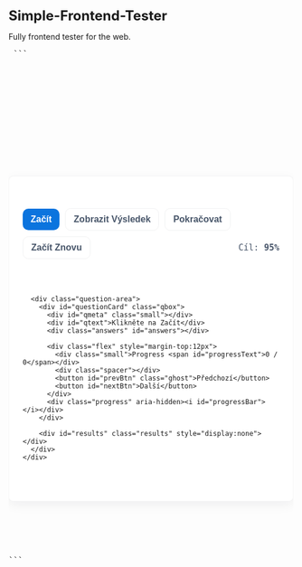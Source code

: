 # Simple-Frontend-Tester
Fully frontend tester for the web.
<pre> ```<!doctype html>
<html lang="en">

<head>
  <meta charset="utf-8" />
  <meta name="viewport" content="width=device-width,initial-scale=1" />
  <style>
    :root {
      --bg: #f3f4f6;
      --card: #ffffff;
      --muted: #475569;
      --accent: #0b74de;
      --ok: #16a34a;
      --bad: #dc2626;
      --text: #0f172a;
      --radius: 8px;
    }
/*
    html,
    body {
      height: 100%;
      margin: 0;
      font-family: system-ui, -apple-system, Segoe UI, Roboto, Helvetica, Arial;
      font-size: 18px;
      color: var(--text)
    }
    
    body {
      background: var(--bg);
      display: flex;
      align-items: center;
      justify-content: center;
      padding: 28px
    }*/

    .wrap {
      width: 100%;
      max-width: 960px
    }

    .card {
      background: var(--card);
      padding: 24px;
      border-radius: var(--radius);
      box-shadow: 0 6px 20px rgba(15, 23, 42, 0.06);
      border: 1px solid rgba(15, 23, 42, 0.04)
    }

    h1 {
      margin: 0 0 12px 0;
      font-size: 24px
    }

    .controls {
      display: flex;
      gap: 10px;
      flex-wrap: wrap;
      margin-bottom: 18px;
      align-items: center
    }

    button {
      background: var(--accent);
      color: #fff;
      padding: 10px 14px;
      border-radius: 10px;
      border: none;
      cursor: pointer;
      font-weight: 600;
      font-size: 16px
    }

    button.ghost {
      background: transparent;
      color: var(--muted);
      border: 1px solid rgba(15, 23, 42, 0.06)
    }

    .question-area {
      margin-top: 12px
    }

    .qbox {
      padding: 18px;
      border-radius: 10px;
      border: 1px solid rgba(15, 23, 42, 0.04)
    }

    #qtext {
      font-size: 20px;
      font-weight: 700;
      margin-top: 8px
    }

    .answers {
      margin-top: 14px;
      display: flex;
      flex-direction: column;
      gap: 12px
    }

    .answer {
      padding: 14px;
      border-radius: 10px;
      border: 1px solid rgba(15, 23, 42, 0.06);
      cursor: pointer;
      font-size: 17px;
      background: #fbfdff
    }

    .answer.selected {
      outline: 3px solid rgba(11, 116, 222, 0.12)
    }

    .progress {
      height: 16px;
      background: rgba(15, 23, 42, 0.04);
      border-radius: 999px;
      overflow: hidden;
      margin-top: 14px
    }

    .progress>i {
      display: block;
      height: 100%;
      background: var(--accent);
      width: 0%
    }

    .small {
      font-size: 15px;
      color: var(--muted)
    }

    .results {
      margin-top: 16px
    }

    .result-list {
      margin-top: 12px;
      max-height: 420px;
      overflow: auto;
      padding-right: 8px
    }

    .res-item {
      padding: 12px;
      border-radius: 10px;
      margin-bottom: 10px;
      background: #fff;
      border: 1px solid rgba(15, 23, 42, 0.04);
      display: flex;
      flex-direction: column
    }

    .res-item h4 {
      margin: 0 0 8px 0;
      font-size: 16px
    }

    .flex {
      display: flex;
      gap: 12px;
      align-items: center
    }

    .spacer {
      flex: 1
    }

    /* NEW: visual feedback styles */
    .res-item.correct {
      border-left: 6px solid var(--ok);
      background: linear-gradient(90deg, rgba(22, 163, 74, 0.04), transparent);
    }

    .res-item.incorrect {
      border-left: 6px solid var(--bad);
      background: linear-gradient(90deg, rgba(220, 38, 38, 0.03), transparent);
    }

    .answer-list {
      display: flex;
      flex-direction: column;
      gap: 6px;
      margin-top: 8px
    }

    .answer-chip {
      padding: 8px;
      border-radius: 8px;
      border: 1px solid rgba(15, 23, 42, 0.04);
      background: #fbfdff;
      font-size: 15px;
      display: inline-flex;
      gap: 8px;
      align-items: center
    }

    .answer-chip.muted {
      color: var(--muted);
      opacity: 0.9
    }

    .answer-chip.correct {
      background: rgba(16, 185, 129, 0.08);
      border-color: rgba(16, 185, 129, 0.16);
      font-weight: 600;
    }

    .answer-chip.correct::before {
      content: "✓";
      display: inline-block;
      margin-right: 6px;
      color: var(--ok);
      font-weight: 700
    }

    .answer-chip.wrong {
      color: var(--bad);
      text-decoration: line-through;
      border-color: rgba(220, 38, 38, 0.12)
    }

    .badge {
      display: inline-block;
      padding: 4px 8px;
      border-radius: 999px;
      font-size: 13px;
      font-weight: 700
    }

    .badge.ok {
      background: rgba(16, 185, 129, 0.12);
      color: var(--ok);
      border: 1px solid rgba(16, 185, 129, 0.12)
    }

    .badge.bad {
      background: rgba(220, 38, 38, 0.08);
      color: var(--bad);
      border: 1px solid rgba(220, 38, 38, 0.08)
    }

    .meta-row {
      display: flex;
      justify-content: space-between;
      align-items: center;
      gap: 12px
    }
  </style>
</head>

<body>
  <div class="wrap">
    <div class="card">
      <div class="controls">
        <button id="startBtn">Začít</button>
        <button id="stopBtn" class="ghost">Zobrazit Výsledek</button>
        <button id="resumeBtn" class="ghost">Pokračovat</button>
        <button id="restartBtn" class="ghost">Začít Znovu</button>
        <div class="spacer"></div>
        <div class="small">Cíl: <strong id="target">95%</strong></div>
      </div>

      <div class="question-area">
        <div id="questionCard" class="qbox">
          <div id="qmeta" class="small"></div>
          <div id="qtext">Klikněte na Začít</div>
          <div class="answers" id="answers"></div>

          <div class="flex" style="margin-top:12px">
            <div class="small">Progress <span id="progressText">0 / 0</span></div>
            <div class="spacer"></div>
            <button id="prevBtn" class="ghost">Předchozí</button>
            <button id="nextBtn">Další</button>
          </div>
          <div class="progress" aria-hidden><i id="progressBar"></i></div>
        </div>

        <div id="results" class="results" style="display:none"></div>
      </div>
    </div>
  </div>

  <script>
    // QUESTIONS: replace with your array: [ ["Q", correctIndex(0-based), ["A","B","C"] ], ... ]
    const QUESTIONS = [["test_question 1:",3,["A0","A1","A2","A3"]],["test_question 2:",0,["A0","A1","A2","A3"]]]
    let state = { order: [], answers: {}, pos: 0, started: false };
    const STORAGE_KEY = 'simple_mcq_test_v1';
    const TARGET = 95;

    function shuffle(array) { for (let i = array.length - 1; i > 0; i--) { const j = Math.floor(Math.random() * (i + 1));[array[i], array[j]] = [array[j], array[i]] } return array }

    const startBtn = document.getElementById('startBtn'), stopBtn = document.getElementById('stopBtn'), resumeBtn = document.getElementById('resumeBtn'), restartBtn = document.getElementById('restartBtn');
    const qtext = document.getElementById('qtext'), qmeta = document.getElementById('qmeta'), answersEl = document.getElementById('answers');
    const prevBtn = document.getElementById('prevBtn'), nextBtn = document.getElementById('nextBtn');
    const progressBar = document.getElementById('progressBar'), progressText = document.getElementById('progressText');
    const resultsEl = document.getElementById('results');

    function init() {
      const saved = localStorage.getItem(STORAGE_KEY);
      resumeBtn.style.display = saved ? 'inline-block' : 'none';
      updateProgressUI();
      renderQuestion();
    }

    function startTest(resume = false) {
      if (!resume) { state.order = shuffle(Array.from({ length: QUESTIONS.length }, (_, i) => i)); state.answers = {}; state.pos = 0; state.started = true }
      else { const s = localStorage.getItem(STORAGE_KEY); if (s) state = JSON.parse(s); else return }
      saveState(); renderQuestion(); resultsEl.style.display = 'none';
    }

    function renderQuestion() {
      const total = state.order.length || QUESTIONS.length; if (total === 0) { qmeta.textContent = ''; qtext.textContent = 'No questions'; answersEl.innerHTML = ''; return }
      const qidx = state.order[state.pos]; const q = QUESTIONS[qidx]; qmeta.textContent = `Question ${state.pos + 1} of ${total}`; qtext.textContent = q[0] || ''; answersEl.innerHTML = '';
      const chosen = state.answers[qidx];
      q[2].forEach((a, i) => {
        const div = document.createElement('div'); div.className = 'answer' + (chosen === i ? ' selected' : ''); div.tabIndex = 0; div.innerHTML = `${String.fromCharCode(65 + i)}. ${a}`;
        div.onclick = () => { state.answers[qidx] = i; saveState(); renderQuestion() };
        div.onkeydown = (e) => { if (e.key === 'Enter' || e.key === ' ') { state.answers[qidx] = i; saveState(); renderQuestion(); } };
        answersEl.appendChild(div);
      });
      updateProgressUI();
    }

    function nextQuestion() { if (state.pos < state.order.length - 1) state.pos++; saveState(); renderQuestion(); }
    function prevQuestion() { if (state.pos > 0) state.pos--; saveState(); renderQuestion(); }

    function computeAndShowResults() {
      const keys = Object.keys(state.answers).map(k => parseInt(k)); const answered = keys.length; if (answered === 0) return alert('No answers');
      let correct = 0; const report = keys.map(qidx => { const q = QUESTIONS[qidx]; const chosen = state.answers[qidx]; const ok = chosen === q[1]; if (ok) correct++; return { qidx, text: q[0], chosen, correctIndex: q[1], answers: q[2], ok } });
      const percent = Math.round((correct / answered) * 10000) / 100;
      resultsEl.style.display = 'block'; resultsEl.innerHTML = '';
      // Header summary
      resultsEl.innerHTML = `<div style="display:flex;justify-content:space-between;align-items:center"><div><strong>Results</strong><div class="small">Answered ${answered} of ${QUESTIONS.length}</div></div><div style="text-align:right"><div style="font-size:22px">${percent}%</div><div class="small">${correct} / ${answered}</div></div></div>`;
      const targetNote = document.createElement('div'); targetNote.className = 'small'; targetNote.style.marginTop = '8px'; targetNote.textContent = percent >= TARGET ? 'Target reached' : 'Target not reached'; resultsEl.appendChild(targetNote);

      // List each question with visual cues
      const list = document.createElement('div'); list.className = 'result-list';
      report.forEach(r => {
        const div = document.createElement('div');
        div.className = 'res-item ' + (r.ok ? 'correct' : 'incorrect');

        // top row: question title + badge
        const topRow = document.createElement('div');
        topRow.className = 'meta-row';
        const h = document.createElement('h4'); h.textContent = r.text;
        topRow.appendChild(h);

        const badge = document.createElement('div');
        badge.innerHTML = r.ok ? `<span class="badge ok">Correct</span>` : `<span class="badge bad">Wrong</span>`;
        topRow.appendChild(badge);
        div.appendChild(topRow);

        // detailed answers list
        const aList = document.createElement('div'); aList.className = 'answer-list';

        r.answers.forEach((ans, idx) => {
          const chip = document.createElement('div');
          // choose styling
          if (idx === r.correctIndex && idx === r.chosen) {
            // chosen and correct
            chip.className = 'answer-chip correct';
            chip.textContent = `${String.fromCharCode(65 + idx)}. ${ans}`;
          } else if (idx === r.correctIndex) {
            // correct (but not chosen)
            chip.className = 'answer-chip correct';
            chip.textContent = `${String.fromCharCode(65 + idx)}. ${ans}`;
          } else if (idx === r.chosen && idx !== r.correctIndex) {
            // chosen but wrong
            chip.className = 'answer-chip wrong';
            chip.textContent = `${String.fromCharCode(65 + idx)}. ${ans}`;
          } else {
            chip.className = 'answer-chip muted';
            chip.textContent = `${String.fromCharCode(65 + idx)}. ${ans}`;
          }
          aList.appendChild(chip);
        });

        // quick text summary for accessibility / clarity
        const summary = document.createElement('div'); summary.className = 'small';
        const userText = r.chosen !== undefined ? r.answers[r.chosen] : '-';
        const correctText = r.answers[r.correctIndex];
        summary.innerHTML = `Your answer: <strong>${userText}</strong> — Correct answer: <strong>${correctText}</strong>`;
        summary.style.marginTop = '8px';

        div.appendChild(aList);
        div.appendChild(summary);
        list.appendChild(div);
      });

      resultsEl.appendChild(list);
    }

    function updateProgressUI() { const total = state.order.length || QUESTIONS.length; const answered = Object.keys(state.answers).length; progressText.textContent = `${answered} / ${total}`; const pct = total ? Math.round((answered / total) * 100) : 0; progressBar.style.width = pct + '%'; }

    function saveState() { localStorage.setItem(STORAGE_KEY, JSON.stringify(state)); resumeBtn.style.display = 'inline-block'; updateProgressUI(); }
    function clearState() { localStorage.removeItem(STORAGE_KEY); state = { order: [], answers: {}, pos: 0, started: false }; init(); }

    startBtn.onclick = () => startTest(false); resumeBtn.onclick = () => startTest(true); stopBtn.onclick = () => computeAndShowResults(); restartBtn.onclick = () => clearState(); nextBtn.onclick = () => nextQuestion(); prevBtn.onclick = () => prevQuestion();

    document.addEventListener('keydown', (e) => { if (!state.started) return; if (e.key === 'n' || e.key === 'ArrowRight') nextQuestion(); if (e.key === 'p' || e.key === 'ArrowLeft') prevQuestion(); });

    init(); renderQuestion();
  </script>
</body>

</html>``` </pre>
